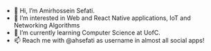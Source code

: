 - 👋 Hi, I’m Amirhossein Sefati.
- 👀 I’m interested in Web and React Native applications, IoT and Networking Algorithms
- 🌱 I’m currently learning Computer Science at UofC.
- 📫 Reach me with @ahsefati as username in almost all social apps!
